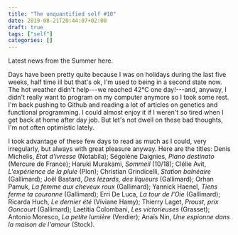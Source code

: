 ```yaml
---
title: "The unquantified self #10"
date: 2019-08-21T20:44:07+02:00
draft: true
tags: ["self"]
categories: []
---
```


Latest news from the Summer here.

<!--more-->

Days have been pretty quite because I was on holidays during the last five weeks, half time ill but that's ok, I'm used to being in a second state now. The hot weather didn't help---we reached 42°C one day!---and, anyway, I didn't really want to program on my computer anymore so I took some rest. I'm back pushing to Github and reading a lot of articles on genetics and functional programming. I could almost enjoy it if I weren't so tired when I get back at home after day job. But let's not dwell on these bad thoughts, I'm not often optimistic lately.

I took advantage of these few days to read as much as I could, very irregularly, but always with great pleasure anyway. Here are the titles: Denis Michelis, _Etat d'ivresse_ (Notabila); Ségolène Daignies, _Piano destinato_ (Mercure de France); Haruki Murakami, _Sommeil_ (10/18); Clélie Avit, _L'expérience de la pluie_ (Plon); Christian Grindicelli, _Station balnéaire_ (Gallimard); Joël Bastard, _Des lézards, des liqueurs_ (Gallimard); Orhan Pamuk, _La femme aux cheveux roux_ (Gallimard); Yannick Haenel, _Tiens ferme ta couronne_ (Gallimard); Erri De Luca, _La tour de l'Oie_ (Gallimard); Ricarda Huch, _Le dernier été_ (Viviane Hamy); Thierry Laget, _Proust, prix Goncourt_ (Gallimard); Laetitia Colombani, _Les victorieuses_ (Grasset); Antonio Moresco, _La petite lumière_ (Verdier); Anaïs Nin, _Une espionne dans la maison de l'amour_ (Stock).
